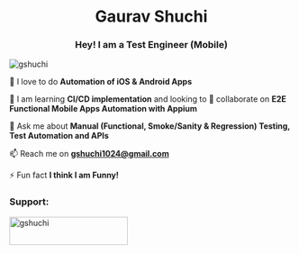<h1 align="center">Gaurav Shuchi</h1>
<h3 align="center">Hey! I am a Test Engineer (Mobile)</h3>

<p align="left"> <img src="https://komarev.com/ghpvc/?username=gshuchi&label=Profile%20views&color=0e75b6&style=flat" alt="gshuchi" /> </p>

🔭 I love to do **Automation of iOS & Android Apps**

🌱 I am learning **CI/CD implementation** and looking to 👯 collaborate on **E2E Functional Mobile Apps Automation with Appium**

💬 Ask me about **Manual (Functional, Smoke/Sanity & Regression) Testing, Test Automation and APIs**

📫 Reach me on **gshuchi1024@gmail.com**

⚡ Fun fact **I think I am Funny!**

<h3 align="left">Support:</h3>
<p><a href="https://www.buymeacoffee.com/gshuchi"> <img align="left" src="https://cdn.buymeacoffee.com/buttons/v2/default-yellow.png" height="50" width="210" alt="gshuchi" /></a></p><br><br>
